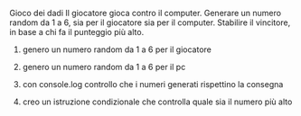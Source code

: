 Gioco dei dadi
Il giocatore gioca contro il computer.
Generare un numero random da 1 a 6, sia per il giocatore sia per il computer.
Stabilire il vincitore, in base a chi fa il punteggio più alto.


1) genero un numero random da 1 a 6 per il giocatore

2) genero un numero random da 1 a 6 per il pc

3) con console.log controllo che i numeri generati rispettino la consegna

4) creo un istruzione condizionale che controlla quale sia il numero più alto 